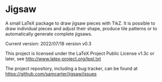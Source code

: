 # Jigsaw

A small LaTeX package to draw jigsaw pieces with TikZ. It is possible to draw individual pieces and adjust their shape, produce tile patterns or to automatically generate complete jigsaws.

Current version: 2022/07/18 version v0.3

This project is licensed under the LaTeX Project Public License v1.3c or later, see http://www.latex-project.org/lppl.txt

The project repository, including a bug tracker, can be found at https://github.com/samcarter/jigsaw/issues
